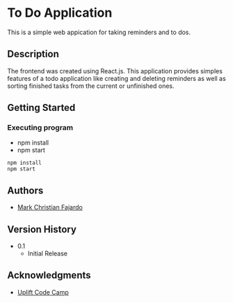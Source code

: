 # To Do Application

This is a simple web appication for taking reminders and to dos.

## Description

The frontend was created using React.js. This application provides simples features of a todo application like creating and deleting reminders as well as sorting finished tasks from the current or unfinished ones. 

## Getting Started

### Executing program

* npm install
* npm start
```
npm install
npm start
```

## Authors

* [Mark Christian Fajardo](cfajardo25@gmail.com)

## Version History

* 0.1
    * Initial Release

## Acknowledgments

* [Uplift Code Camp](https://www.upliftcodecamp.com/)
